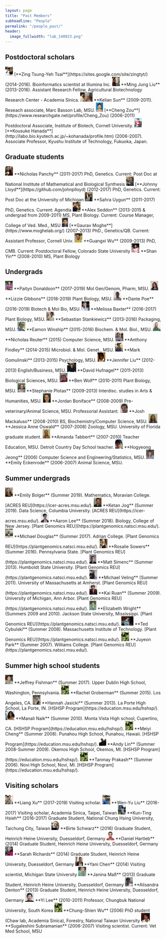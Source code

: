 ```yaml
---
layout: page
title: "Past Members"
subheadline: "People"
permalink: "/people_past/"
header:
  image_fullwidth: "lab_140923.png"
---
```


## Postdoctoral scholars

<img src="../images/people_past/50px-Zing-20150307.jpg" height="30px">
[**Zing Tsung-Yeh Tsai**](https://sites.google.com/site/zingtyt/) (2014-2016). Bioinformatics scientist at Illumina Inc. 

<img src="../images/people_past/50px-Liu.jpg" height="30px"> 
**Ming Jung Liu** (2013-2016). Assistant Research Fellow, Agricultural Biotechnology Research Center - Academia Sinica.

<img src="../images/people_past/50px-Kelian_sun.jpeg" height="30px"> 
**Kelian Sun** (2009-2011). Reseach associate, Marc Basson Lab, MSU.

<img src="../images/people_past/50px-Zou.jpg" height="30px"> 
[**Cheng Zou**](https://www.researchgate.net/profile/Cheng_Zou) (2006-2011) Postdoctoral Associate, Institute of Biotech, Cornell University.

<img src="../images/people_past/50px-Hanada.gif" height="30px"> 
[**Kousuke Hanada**](http://labo.bio.kyutech.ac.jp/~kohanada/profile.htm) (2006-2007). Associate Professor,  Kyushu Institute of Technology, Fukuoka, Japan.

## Graduate students

<img src="../images/people_past/50px-Panchy2.jpg" height="30px"> 
**Nicholas Panchy** (2011-2017) PhD, Genetics. Current: Post Doc at National Institute of Mathematical and Biological Synthesis

<img src="../images/people_past/50px-Lloyd.jpg" height="30px"> 
[**Johnny Lloyd**](https://github.com/johnplloyd) (2012-2017) PhD, Genetics. Current: Post Doc at the University of Michigan

<img src="../images/people_past/50px-Uygun.jpg" height="30px"> 
**Sahra Uygun** (2011-2017) PhD, Genetics. Current: Agendia 

<img src="../images/people_past/50px-Seddon.jpg" height="30px"> 
**Alex Seddon** (2013-2015 & undergrad from 2009-2011) MS, Plant Biology. Current: Course Manager, College of Ved. Med., MSU

<img src="../images/people_past/50px-GauravPic.jpg" height="30px"> 
[**Gaurav Moghe**](https://www.moghelab.org/) (2007-2013) PhD., Genetics/QB. Current: Assistant Professor, Cornell Univ.

<img src="../images/people_past/50px-Guangxi.jpg" height="30px"> 
**Guangxi Wu** (2009-2013) PhD, CMB. Current: Postdoctoral Fellow, Colorado State University

<img src="../images/people_past/50px-Yin2.png" height="30px"> 
**Shan Yin** (2008-2010) MS, Plant Biology

## Undergrads 
<img src="../images/people_past/50px-Donaldson.png" height="30px"> 
**Paityn Donaldson** (2017-2019) Mol Gen/Genom, Pharm, MSU.

<img src="../images/people_past/50px-Gibbons.png" height="30px"> 
**Lizzie Gibbons** (2018-2019) Plant Biology, MSU.

<img src="../images/people_past/50px-Poe.jpg" height="30px"> 
**Dante Poe** (2016-2019) Biotech & Mol Bio, MSU.

<img src="../images/people_past/50px-Baxter.jpg" height="30px"> 
**Melissa Baxter** (2016-2017) Plant Biology, MSU.

<img src="../images/people_past/50px-Stankiewicz.jpg" height="30px"> 
**Sebastian Stankiewicz** (2013-2016) Packaging, MSU.

<img src="../images/people_past/50px-Winship.jpg" height="30px"> 
**Eamon Winship** (2015-2016) Biochem. &amp; Mol. Biol., MSU.

<img src="../images/people_past/50px-NickJr.jpeg" height="30px"> 
**Nicholas Reuter** (2015) Computer Science, MSU.

<img src="../images/people_past/50px-Findley.jpg" height="30px"> 
**Anthony Findley** (2014-2015) Microbiol. &amp; Mol. Genet., MSU.

<img src="../images/people_past/50px-Gomulinski.jpg" height="30px"> 
**Mark Gomulinski** (2013-2015) Psychology, MSU.

<img src="../images/people_past/50px-LiuJ.jpeg" height="30px"> 
**Jennifer Liu** (2012-2013) English/Business, MSU.

<img src="../images/people_past/50px-DavidHufnagel.jpg" height="30px"> 
**David Hufnagel** (2011-2013) Biological Sciences, MSU. 

<img src="../images/people_past/50px-Wolf.jpg" height="30px"> 
**Ben Wolf** (2010-2011) Plant Biology, MSU.

<img src="../images/people_past/50px-Plotas.jpg" height="30px"> 
**Stephanie Plotas** (2009-2013) Interdisc. studies in Arts &amp; Humanities, MSU. 

<img src="../images/people_past/50px-Boniface.jpg" height="30px"> 
**Jordan Boniface** (2008-2009) Pre-veterinary/Animal Science, MSU. Professorial Assistant.

<img src="../images/people_past/50px-Mackaluso.jpg" height="30px"> 
**Josh Mackaluso** (2008-2010) BS, Biochemistry/Computer Science, MSU.

<img src="../images/people_past/50px-Oswald.jpg" height="30px"> 
**Jessica Anne Oswald** (2007-2008) Zoology, MSU. University of Florida graduate student.

<img src="../images/people_past/50px-Tabbert.jpg" height="30px"> 
**Amanda Tabbert** (2007-2010) Teacher Education, MSU. Detroit Country Day School teacher.

<img src="../images/people_past/50px-Jeong.jpg" height="30px"> 
**Hogyeong Jeong** (2006) Computer Science and Engineering/Statistics, MSU.

<img src="../images/people_past/50px-Eckenrode.jpg" height="30px"> 
**Emily Eckenrode** (2006-2007) Animal Science, MSU. 

## Summer undergrads

<img src="../images/people_past/50px-EmilyBolger.jpg" height="30px"> 
**Emily Bolger** (Summer 2019). Mathematics, Moravian College. [ACRES REU](https://icer-acres.msu.edu/).

<img src="../images/people_past/50px-KetanJog.jpg" height="30px"> 
**Ketan Jog** (Summer 2019). Data Science, Columbia University. [ACRES REU](https://icer-acres.msu.edu/).

<img src="../images/people_past/50px-Aaron_lee.png" height="30px"> 
**Aaron Lee** (Summer 2018). Biology, College of New Jersey. [Plant Genomics REU](https://plantgenomics.natsci.msu.edu/).

<img src="../images/people_past/50px-Michael_mod.png" height="30px"> 
**Michael Douglas** (Summer 2017). Adrian College. [Plant Genomics REU](https://plantgenomics.natsci.msu.edu/).

<img src="../images/people_past/50px-Rosie.jpg" height="30px"> 
**Rosalie Sowers** (Summer 2016). Pennsylvania State. [Plant Genomics REU](https://plantgenomics.natsci.msu.edu/).

<img src="../images/people_past/50px-Simenc.jpg" height="30px"> 
**Matt Simenc** (Summer 2013). Humboldt State University. [Plant Genomics REU](https://plantgenomics.natsci.msu.edu/).

<img src="../images/people_past/50px-Veling.jpg" height="30px"> 
**Michael Veling** (Summer 2011). University of Massachusetts at Amherst. [Plant Genomics REU](https://plantgenomics.natsci.msu.edu/).

<img src="../images/people_past/50px-Kai.jpg" height="30px"> 
**Kai Ruan** (Summer 2009). University of Michigan, Ann Arbor. [Plant Genomics REU](https://plantgenomics.natsci.msu.edu/).

<img src="../images/people_past/50px-Elizabeth.jpg" height="30px"> 
**Elizabeth Wright** (Summers 2009 and 2010). Jackson State University, Mississippi. [Plant Genomics REU](https://plantgenomics.natsci.msu.edu/).

<img src="../images/people_past/50px-Cybulski.jpg" height="30px"> 
**Ted Cybulski** (Summer 2008). Massachusetts Institute of Technology. [Plant Genomics REU](https://plantgenomics.natsci.msu.edu/).

<img src="../images/people_past/50px-No_image.jpg" height="30px"> 
**Juyeon Park** (Summer 2007). Williams College. [Plant Genomics REU](https://plantgenomics.natsci.msu.edu/).

## Summer high school students

<img src="../images/people_past/50px-JFishman_mod.png" height="30px"> 
**Jeffrey Fishman** (Summer 2017). Upper Dublin High School, Washington, Pennsylvania.

<img src="../images/people_past/50px-No_image.jpg" height="30px"> 
**Rachel Groberman** (Summer 2015). Los Angeles, CA.

<img src="../images/people_past/50px-Jasicki.jpg" height="30px"> 
**Hannah Jasicki** (Summer 2013). La Porte High School, La Porte, IN. [HSHSP Program](https://education.msu.edu/hshsp/).

<img src="../images/people_past/50px-Naik.jpg" height="30px"> 
**Manali Naik** (Summer 2010). Monta Vista High school, Cupertino, CA. [HSHSP Program](https://education.msu.edu/hshsp/).

<img src="../images/people_past/50px-No_image.jpg" height="30px"> 
**Meiyi Cheng** (Summer 2008). Punahou High School, Punahou, Hawaii. [HSHSP Program](https://education.msu.edu/hshsp/).

<img src="../images/people_past/50px-Lin.jpg" height="30px"> 
**Andy Lin** (Summer 2008-Summer 2009). Okemos High School, Okemos, MI. [HSHSP Program](https://education.msu.edu/hshsp/).

<img src="../images/people_past/50px-No_image.jpg" height="30px"> 
**Tanmay Prakash** (Summer 2006). Novi High School, Novi, MI. [HSHSP Program](https://education.msu.edu/hshsp/).

## Visiting scholars

<img src="../images/people_past/50px-Xu_Liang.jpg" height="30px"> 
**Liang Xu** (2017-2019) Visiting scholar.

<img src="../images/people_past/50px-Wenyu.jpg" height="30px"> 
**Wen-Yu Liu** (2016-2017) Visiting scholar, Academia Sinica, Taipei, Taiwan

<img src="../images/people_past/50px-Ting.jpg" height="30px"> 
**Kun-Ting Hsieh** (2016-2017) Graduate Student, National Chung Hsing University, Taichung City, Taiwan

<img src="../images/people_past/50px-Schwarz.jpg" height="30px"> 
**Birte Schwarz** (2016) Graduate Student, Heinrich Heine University, Duesseldorf, Germany

<img src="../images/people_past/50px-Hartleb.jpg" height="30px"> 
**Daniel Hartleb** (2014) Graduate Student, Heinrich Heine University, Duesseldorf, Germany

<img src="../images/people_past/50px-Richards.jpg" height="30px"> 
**Sarah Richards** (2014) Graduate Student, Heinrich Heine University, Duesseldorf, Germany

<img src="../images/people_past/50px-Chen.jpg" height="30px"> 
**Yani Chen** (2014) Visiting scientist, Michigan State University

<img src="../images/people_past/50px-Mass.jpg" height="30px"> 
**Janina Maß** (2013) Graduate Student, Heinrich Heine University, Duesseldorf, Germany

<img src="../images/people_past/50px-Denton.jpg" height="30px"> 
**Alisandra Denton** (2013) Graduate Student, Heinrich Heine University, Duesseldorf, Germany

<img src="../images/people_past/50px-YiLee.jpg" height="30px"> 
**Yi Lee** (2010-2011) Professor, Chungbuk National University, South Korea

<img src="../images/people_past/50px-No_image.jpg" height="30px"> 
**Chung-Shien Wu** (2006) PhD student (Chaw lab, Academia Sinica), Forestry, National Taiwan University

<img src="../images/people_past/50px-Subramanian.jpg" height="30px"> 
**Sugaleshini Subramanian** (2006-2007) Visiting scientist. Current: Vet Med School, MSU
